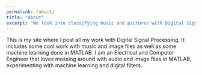 ```yaml
---
permalink: /about/
title: "About"
excerpt: "We look into classifying music and pictures with Digital Signal Processing."
---
```


This is my site where I post all my work with Digital Signal Processing. It includes some cool work with music and image files as well as some machine learning done in MATLAB.
I am an Electrical and Computer Engineer that loves messing around with audio and image files in MATLAB, experimenting with machine learning and digital filters.
